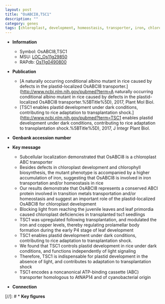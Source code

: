 ```yaml
---
layout: post
title: "OsABCI8,TSC1"
description: ""
category: genes
tags: [chloroplast, development, homeostasis, transporter, iron, chloroplast development, ABC transporter, leaf, seedlings, leaf development, copper]
---
```


* **Information**  
    + Symbol: OsABCI8,TSC1  
    + MSU: [LOC_Os11g29850](http://rice.uga.edu/cgi-bin/ORF_infopage.cgi?orf=LOC_Os11g29850)  
    + RAPdb: [Os11g0490800](http://rapdb.dna.affrc.go.jp/viewer/gbrowse_details/irgsp1?name=Os11g0490800)  

* **Publication**  
    + [A naturally occurring conditional albino mutant in rice caused by defects in the plastid-localized OsABCI8 transporter.](http://www.ncbi.nlm.nih.gov/pubmed?term=A naturally occurring conditional albino mutant in rice caused by defects in the plastid-localized OsABCI8 transporter.%5BTitle%5D), 2017, Plant Mol Biol.
    + [TSC1 enables plastid development under dark conditions, contributing to rice adaptation to transplantation shock.](http://www.ncbi.nlm.nih.gov/pubmed?term=TSC1 enables plastid development under dark conditions, contributing to rice adaptation to transplantation shock.%5BTitle%5D), 2017, J Integr Plant Biol.

* **Genbank accession number**  

* **Key message**  
    + Subcellular localization demonstrated that OsABCI8 is a chloroplast ABC transporter
    + Besides defects in chloroplast development and chlorophyll biosynthesis, the mutant phenotype is accompanied by a higher accumulation of iron, suggesting that OsABCI8 is involved in iron transportation and/or homeostasis in rice
    + Our results demonstrate that OsABCI8 represents a conserved ABCI protein involved in transition metals transportation and/or homeostasis and suggest an important role of the plastid-localized OsABCI8 for chloroplast development
    + Blocking light from reaching the juvenile leaves and leaf primordia caused chloroplast deficiencies in transplanted tsc1 seedlings
    + TSC1 was upregulated following transplantation, and modulated the iron and copper levels, thereby regulating prolamellar body formation during the early P4 stage of leaf development
    + TSC1 enables plastid development under dark conditions, contributing to rice adaptation to transplantation shock.
    + We found that TSC1 controls plastid development in rice under dark conditions, and functions independently of light signaling
    + Therefore, TSC1 is indispensable for plastid development in the absence of light, and contributes to adaptation to transplantation shock
    + TSC1 encodes a noncanonical ATP-binding cassette (ABC) transporter homologous to AtNAP14 and of cyanobacterial origin

* **Connection**  

[//]: # * **Key figures**  


